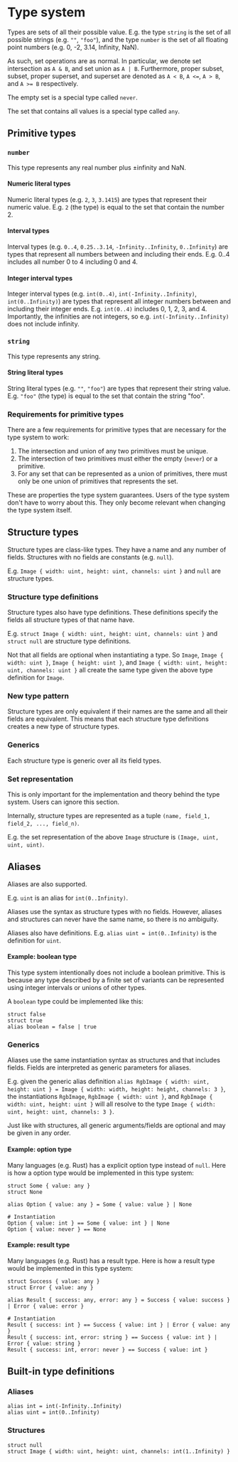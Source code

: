 # Type system

Types are sets of all their possible value.
E.g. the type `string` is the set of all possible strings (e.g. `""`, `"foo"`), and the type `number` is the set of all floating point numbers (e.g. 0, -2, 3.14, Infinity, NaN).

As such, set operations are as normal.
In particular, we denote set intersection as `A & B`, and set union as `A | B`.
Furthermore, proper subset, subset, proper superset, and superset are denoted as `A < B`, `A <=`, `A > B`, and `A >= B` respectively.

The empty set is a special type called `never`.

The set that contains all values is a special type called `any`.


## Primitive types

### `number`

This type represents any real number plus ±infinity and NaN.

#### Numeric literal types

Numeric literal types (e.g. `2`, `3`, `3.1415`) are types that represent their numeric value.
E.g. `2` (the type) is equal to the set that contain the number 2.

#### Interval types

Interval types (e.g. `0..4`, `0.25..3.14`, `-Infinity..Infinity`, `0..Infinity`) are types that represent all numbers between and including their ends.
E.g. 0..4 includes all number 0 to 4 including 0 and 4.

#### Integer interval types

Integer interval types (e.g. `int(0..4)`, `int(-Infinity..Infinity)`, `int(0..Infinity)`) are types that represent all integer numbers between and including their integer ends.
E.g. `int(0..4)` includes 0, 1, 2, 3, and 4.
Importantly, the infinities are not integers, so e.g. `int(-Infinity..Infinity)` does not include infinity.

### `string`

This type represents any string.

#### String literal types

String literal types (e.g. `""`, `"foo"`) are types that represent their string value.
E.g. `"foo"` (the type) is equal to the set that contain the string "foo".

### Requirements for primitive types

There are a few requirements for primitive types that are necessary for the type system to work:

1. The intersection and union of any two primitives must be unique.
2. The intersection of two primitives must either the empty (`never`) or a primitive.
3. For any set that can be represented as a union of primitives, there must only be one union of primitives that represents the set.

These are properties the type system guarantees.
Users of the type system don't have to worry about this.
They only become relevant when changing the type system itself.


## Structure types

Structure types are class-like types.
They have a name and any number of fields.
Structures with no fields are constants (e.g. `null`).

E.g. `Image { width: uint, height: uint, channels: uint }` and `null` are structure types.

### Structure type definitions

Structure types also have type definitions.
These definitions specify the fields all structure types of that name have.

E.g. `struct Image { width: uint, height: uint, channels: uint }` and `struct null` are structure type definitions.

Not that all fields are optional when instantiating a type.
So `Image`, `Image { width: uint }`, `Image { height: uint }`, and `Image { width: uint, height: uint, channels: uint }` all create the same type given the above type definition for `Image`.

### New type pattern

Structure types are only equivalent if their names are the same and all their fields are equivalent.
This means that each structure type definitions creates a new type of structure types.

### Generics

Each structure type is generic over all its field types.

### Set representation

This is only important for the implementation and theory behind the type system.
Users can ignore this section.

Internally, structure types are represented as a tuple `(name, field_1, field_2, ..., field_n)`.

E.g. the set representation of the above `Image` structure is `(Image, uint, uint, uint)`.


## Aliases

Aliases are also supported.

E.g. `uint` is an alias for `int(0..Infinity)`.

Aliases use the syntax as structure types with no fields.
However, aliases and structures can never have the same name, so there is no ambiguity.

Aliases also have definitions. E.g. `alias uint = int(0..Infinity)` is the definition for `uint`.

#### Example: boolean type

This type system intentionally does not include a boolean primitive.
This is because any type described by a finite set of variants can be represented using integer intervals or unions of other types.

A `boolean` type could be implemented like this:

```
struct false
struct true
alias boolean = false | true
```

### Generics

Aliases use the same instantiation syntax as structures and that includes fields. Fields are interpreted as generic parameters for aliases.

E.g. given the generic alias definition `alias RgbImage { width: uint, height: uint } = Image { width: width, height: height, channels: 3 }`, the instantiations `RgbImage`, `RgbImage { width: uint }`, and `RgbImage { width: uint, height: uint }` will all resolve to the type `Image { width: uint, height: uint, channels: 3 }`.

Just like with structures, all generic arguments/fields are optional and may be given in any order.

#### Example: option type

Many languages (e.g. Rust) has a explicit option type instead of `null`.
Here is how a option type would be implemented in this type system:

```
struct Some { value: any }
struct None

alias Option { value: any } = Some { value: value } | None

# Instantiation
Option { value: int } == Some { value: int } | None
Option { value: never } == None
```

#### Example: result type

Many languages (e.g. Rust) has a result type.
Here is how a result type would be implemented in this type system:

```
struct Success { value: any }
struct Error { value: any }

alias Result { success: any, error: any } = Success { value: success } | Error { value: error }

# Instantiation
Result { success: int } == Success { value: int } | Error { value: any }
Result { success: int, error: string } == Success { value: int } | Error { value: string }
Result { success: int, error: never } == Success { value: int }
```


## Built-in type definitions

### Aliases

```
alias int = int(-Infinity..Infinity)
alias uint = int(0..Infinity)
```

### Structures

```
struct null
struct Image { width: uint, height: uint, channels: int(1..Infinity) }
```
